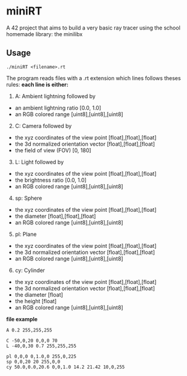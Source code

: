 # miniRT
A 42 project that aims to build a very basic ray tracer using the school homemade library: the minilibx

## Usage
```
./miniRT <filename>.rt
```
The program reads files with a .rt extension which lines follows theses rules:
**each line is either:**
1. A: Ambient lightning followed by
- an ambient lightning ratio [0.0, 1.0]
- an RGB colored range [uint8],[uint8],[uint8]

2. C: Camera followed by
- the xyz coordinates of the view point [float],[float],[float]
- the 3d normalized orientation vector [float],[float],[float]
- the field of view (FOV) [0, 180]

3. L: Light followed by
- the xyz coordinates of the view point [float],[float],[float]
- the brightness ratio [0.0, 1.0]
- an RGB colored range [uint8],[uint8],[uint8]

4. sp: Sphere
- the xyz coordinates of the view point [float],[float],[float]
- the diameter [float],[float],[float]
- an RGB colored range [uint8],[uint8],[uint8]

5. pl: Plane
- the xyz coordinates of the view point [float],[float],[float]
- the 3d normalized orientation vector [float],[float],[float]
- an RGB colored range [uint8],[uint8],[uint8]

6. cy: Cylinder
- the xyz coordinates of the view point [float],[float],[float]
- the 3d normalized orientation vector [float],[float],[float]
- the diameter [float]
- the height [float]
- an RGB colored range [uint8],[uint8],[uint8]

**file example**
```
A 0.2 255,255,255

C -50,0,20 0,0,0 70
L -40,0,30 0.7 255,255,255

pl 0,0,0 0,1.0,0 255,0,225
sp 0,0,20 20 255,0,0
cy 50.0,0.0,20.6 0,0,1.0 14.2 21.42 10,0,255
```
